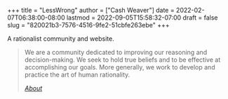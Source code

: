 +++
title = "LessWrong"
author = ["Cash Weaver"]
date = 2022-02-07T06:38:00-08:00
lastmod = 2022-09-05T15:58:32-07:00
draft = false
slug = "820021b3-7576-4516-9fe2-51cbfe263ebe"
+++

A rationalist community and website.

> We are a community dedicated to improving our reasoning and decision-making. We seek to hold true beliefs and to be effective at accomplishing our goals. More generally, we work to develop and practice the art of human rationality.
>
> _[About](https://www.lesswrong.com/about)_
